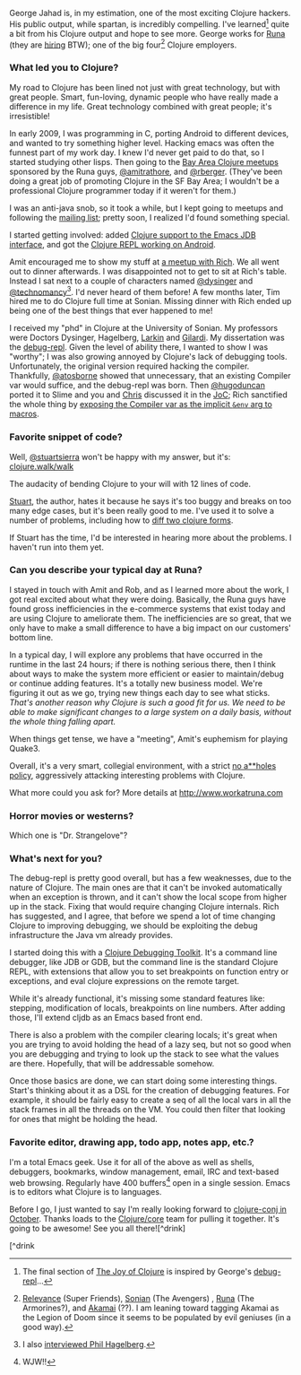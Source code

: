 

George Jahad is, in my estimation, one of the most exciting Clojure hackers.  His public output, while spartan, is incredibly compelling.  I've learned[^ch13] quite a bit from his Clojure output and hope to see more.  George works for [Runa](http://runa.com/) (they are [hiring](http://www.workatruna.com/) BTW); one of the big four[^big4] Clojure employers.


### What led you to Clojure?

My road to Clojure has been lined not just with great technology, but with great people.  Smart, fun-loving, dynamic people who have really made a difference in my life.  Great technology combined with great people; it's irresistible!

In early 2009, I was programming in C, porting Android to different devices, and wanted to try something higher level. Hacking emacs was often the funnest part of my work day.  I knew I'd never get paid to do that, so I started studying other lisps.  Then going to the [Bay Area Clojure meetups](http://www.meetup.com/The-Bay-Area-Clojure-User-Group/) sponsored by the Runa guys, [@amitrathore](http://twitter.com/amitrathore), and [@rberger](http://twitter.com/rberger).  (They've been doing a great job of promoting Clojure in the SF Bay Area; I wouldn't be a professional Clojure programmer today if it weren't for them.)

I was an anti-java snob, so it took a while, but I kept going to meetups and following the [mailing list](http://groups.google.com/group/clojure); pretty soon, I realized I'd found something special.

I started getting involved: added [Clojure support to the Emacs JDB interface](http://georgejahad.com/clojure/cljdb.html), and got the [Clojure REPL working on Android](http://is.gd/eA1El).

Amit encouraged me to show my stuff at [a meetup with Rich](http://www.mefeedia.com/watch/20002628).  We all went out to dinner afterwards.  I was disappointed not to get to sit at Rich's table.  Instead I sat next to a couple of characters named [@dysinger](http://twitter.com/dysinger) and [@technomancy](http://twitter.com/technomancy)[^phil].  I'd never heard of them before!  A few months later, Tim hired me to do Clojure full time at Sonian.  Missing dinner with Rich ended up being one of the best things that ever happened to me!

I received my "phd" in Clojure at the University of Sonian.  My professors were Doctors Dysinger, Hagelberg, [Larkin](http://github.com/danlarkin) and [Gilardi](http://github.com/scgilardi).  My dissertation was the [debug-repl](http://github.com/GeorgeJahad/debug-repl).  Given the level of ability there, I wanted to show I was "worthy"; I was also growing annoyed by Clojure's lack of debugging tools.  Unfortunately, the original version required hacking the compiler.  Thankfully, [@atosborne](atosborne) showed that unnecessary, that an existing Compiler var would suffice, and the debug-repl was born. Then [@hugoduncan](http://twitter.com/hugoduncan) ported it to Slime and you and [Chris](http://blog.n01se.net/?author=3) discussed it in the [JoC](http://joyofclojure.com); Rich sanctified the whole thing by [exposing the Compiler var as the implicit `&env` arg to macros](http://github.com/GeorgeJahad/debug-repl/commit/1f4381ed5f8dd40b5111f91e94f5cedef96ac1ac).

### Favorite snippet of code?

Well, [@stuartsierra](http://twitter.com/stuartsierra) won't be happy with my answer, but it's: [clojure.walk/walk](http://github.com/clojure/clojure/blob/master/src/clj/clojure/walk.clj#L35)

The audacity of bending Clojure to your will with 12 lines of code.

[Stuart](http://stuartsierra.com/), the author, hates it because he says it's too buggy and breaks on too many edge cases, but it's been really good to me.  I've used it to solve a number of problems, including how to [diff two clojure forms](http://georgejahad.com/clojure/difform.html).

If Stuart has the time, I'd be interested in hearing more about the problems.  I haven't run into them yet.

### Can you describe your typical day at Runa?

I stayed in touch with Amit and Rob, and as I learned more about the work, I got real excited about what they were doing.  Basically, the Runa guys have found gross inefficiencies in the e-commerce systems that exist today and are using Clojure to ameliorate them.  The inefficiencies are so great, that we only have to make a small difference to have a big impact on our customers' bottom line.

In a typical day, I will explore any problems that have occurred in the runtime in the last 24 hours; if there is nothing serious there, then I think about ways to make the system more efficient or easier to maintain/debug or continue adding features.  It's a totally new business model.  We're figuring it out as we go, trying new things each day to see what sticks.  *That's another reason why Clojure is such a good fit for us.  We need to be able to make significant changes to a large system on a daily basis, without the whole thing falling apart.*

When things get tense, we have a "meeting", Amit's euphemism for playing Quake3.

Overall, it's a very smart, collegial environment, with a strict [no a**holes policy](http://www.youtube.com/watch?v=UacbJ72dluU&feature=channel), aggressively attacking interesting problems with Clojure.

What more could you ask for?  More details at <http://www.workatruna.com>


### Horror movies or westerns?
Which one is "Dr. Strangelove"?


### What's next for you?

The debug-repl is pretty good overall, but has a few weaknesses, due to the nature of Clojure.  The main ones are that it can't be invoked automatically when an exception is thrown, and it can't show the local scope from higher up in the stack.  Fixing that would require changing Clojure internals.  Rich has suggested, and I agree, that before we spend a lot of time changing Clojure to improving debugging, we should be exploiting the debug infrastructure the Java vm already provides.  

I started doing this with a [Clojure Debugging Toolkit](http://georgejahad.com/clojure/cdt.html).  It's a command line debugger, like JDB or GDB, but the command line is the standard Clojure REPL, with extensions that allow you to set breakpoints on function entry or exceptions, and eval clojure expressions on the remote target.

While it's already functional, it's missing some standard features like: stepping, modification of locals, breakpoints on line numbers.  After adding those, I'll extend cljdb as an Emacs based front end.

There is also a problem with the compiler clearing locals; it's great when you are trying to avoid holding the head of a lazy seq, but not so good when you are debugging and trying to look up the stack to see what the values are there.  Hopefully, that will be addressable somehow.  

Once those basics are done, we can start doing some interesting things.  Start's thinking about it as a DSL for the creation of debugging features.  For example, it should be fairly easy to create a seq of all the local vars in all the stack frames in all the threads on the VM.  You could then filter that looking for ones that might be holding the head.  

### Favorite editor, drawing app, todo app, notes app, etc.?

I'm a total Emacs geek.  Use it for all of the above as well as shells, debuggers, bookmarks, window management, email, IRC and text-based web browsing.  Regularly have 400 buffers[^buffers] open in a single session.  Emacs is to editors what Clojure is to languages.

Before I go, I just wanted to say I'm really looking forward to [clojure-conj in October](http://first.clojure-conj.org/).  Thanks loads to the [Clojure/core](http://clojure.com) team for pulling it together.  It's going to be awesome!  See you all there![^drink]

[^buffers]: WJW!!

[^ch13]: The final section of [The Joy of Clojure](http://joyofclojure.com) is inspired by George's [debug-repl](http://github.com/GeorgeJahad/debug-repl)... 

[^big4]: [Relevance](thinkrelevance.com) (Super Friends), [Sonian](http://www.sonian.com/) (The Avengers) , [Runa](http://runa.com) (The Armorines?), and [Akamai](http://www.akamai.com/) (??).  I am leaning toward tagging Akamai as the Legion of Doom since it seems to be populated by evil geniuses (in a good way).

[^phil]: I also [interviewed Phil Hagelberg](http://blog.fogus.me/2010/06/28/take-8-phil-hagelberg/).

[^drink